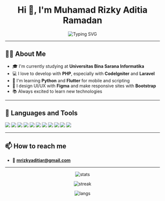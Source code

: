 <h1 align="center">Hi 👋, I'm Muhamad Rizky Aditia Ramadan</h1>


<p align="center">
  <img src="https://readme-typing-svg.demolab.com?font=Fira+Code&size=22&pause=1000&center=true&width=435&lines=Hello%2C+Welcome+to+my+GitHub!;I'm+a+Student+at+Universitas+Bina+Sarana+Informatika;PHP+%7C+CodeIgniter+%7C+Laravel+Enthusiast;Python+%7C+Flutter+Beginner" alt="Typing SVG" />
</p>

---

## 👨‍💻 About Me

- 🎓 I'm currently studying at **Universitas Bina Sarana Informatika**
- 💻 I love to develop with **PHP**, especially with **CodeIgniter** and **Laravel**
- 🐍 I'm learning **Python** and **Flutter** for mobile and scripting
- 🎨 I design UI/UX with **Figma** and make responsive sites with **Bootstrap**
- 📚 Always excited to learn new technologies

---

## 🚀 Languages and Tools

<p align="left">
  <a href="#"><img src="https://img.shields.io/badge/PHP-777BB4?style=for-the-badge&logo=php&logoColor=white"/></a>
  <a href="#"><img src="https://img.shields.io/badge/CodeIgniter-EF4223?style=for-the-badge&logo=codeigniter&logoColor=white"/></a>
  <a href="#"><img src="https://img.shields.io/badge/Laravel-FF2D20?style=for-the-badge&logo=laravel&logoColor=white"/></a>
  <a href="#"><img src="https://img.shields.io/badge/Python-3776AB?style=for-the-badge&logo=python&logoColor=white"/></a>
  <a href="#"><img src="https://img.shields.io/badge/Flutter-02569B?style=for-the-badge&logo=flutter&logoColor=white"/></a>
  <a href="#"><img src="https://img.shields.io/badge/HTML5-E34F26?style=for-the-badge&logo=html5&logoColor=white"/></a>
  <a href="#"><img src="https://img.shields.io/badge/CSS3-1572B6?style=for-the-badge&logo=css3&logoColor=white"/></a>
  <a href="#"><img src="https://img.shields.io/badge/Bootstrap-563D7C?style=for-the-badge&logo=bootstrap&logoColor=white"/></a>
  <a href="#"><img src="https://img.shields.io/badge/Figma-F24E1E?style=for-the-badge&logo=figma&logoColor=white"/></a>
  <a href="#"><img src="https://img.shields.io/badge/Git-F05032?style=for-the-badge&logo=git&logoColor=white"/></a>
  <a href="#"><img src="https://img.shields.io/badge/GitHub-181717?style=for-the-badge&logo=github&logoColor=white"/></a>
</p>

---

## 📫 How to reach me

- 📧 **mrizkyaditiar@gmail.com**

---

<p align="center">
  <img src="https://github-readme-stats.vercel.app/api?username=YOUR_USERNAME&show_icons=true&theme=radical" alt="stats" />
</p>

<p align="center">
  <img src="https://github-readme-streak-stats.herokuapp.com/?user=YOUR_USERNAME&theme=radical" alt="streak"/>
</p>

<p align="center">
  <img src="https://github-readme-stats.vercel.app/api/top-langs/?username=YOUR_USERNAME&layout=compact&theme=radical" alt="langs"/>
</p>
